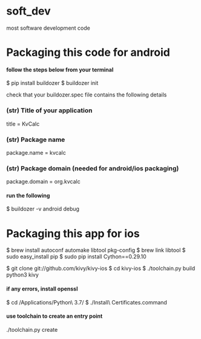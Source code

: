 # soft_dev
most software development code


# Packaging this code for android
#### follow the steps below from your terminal
$ pip install buildozer
$ buildozer init


check that your buildozer.spec file contains the following details

### (str) Title of your application
title = KvCalc

### (str) Package name
package.name = kvcalc

### (str) Package domain (needed for android/ios packaging)
package.domain = org.kvcalc


#### run the following
$ buildozer -v android debug



# Packaging this app for ios
$ brew install autoconf automake libtool pkg-config
$ brew link libtool
$ sudo easy_install pip
$ sudo pip install Cython==0.29.10

$ git clone git://github.com/kivy/kivy-ios
$ cd kivy-ios
$ ./toolchain.py build python3 kivy

#### if any errors, install openssl
$ cd /Applications/Python\ 3.7/
$ ./Install\ Certificates.command

#### use toolchain to create an entry point
./toolchain.py create <title> <app_directory>
